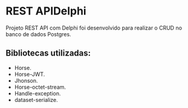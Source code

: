 # REST APIDelphi
Projeto REST API com Delphi foi desenvolvido para realizar o CRUD no banco de dados Postgres.

## Bibliotecas utilizadas:
-  Horse.
-  Horse-JWT.
-  Jhonson.
-  Horse-octet-stream.
-  Handle-exception.
-  dataset-serialize.     
